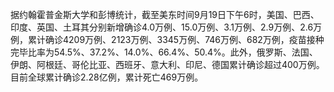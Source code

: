 据约翰霍普金斯大学和彭博统计，截至美东时间9月19日下午6时，美国、巴西、印度、英国、土耳其分别新增确诊4.0万例、15.0万例、3.1万例、2.9万例、2.6万例，累计确诊4209万例、2123万例、3345万例、746万例、682万例，疫苗接种完毕比率为54.5%、37.2%、14.0%、66.4%、50.4%。此外，俄罗斯、法国、伊朗、阿根廷、哥伦比亚、西班牙、意大利、印尼、德国累计确诊超过400万例。目前全球累计确诊2.28亿例，累计死亡469万例。